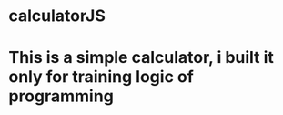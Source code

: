 # calculatorJS
<h1>This is a simple calculator, i built it only for training logic of programming</h1>
